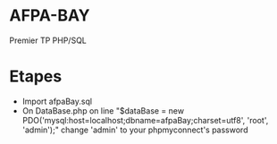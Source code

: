 # AFPA-BAY
Premier TP PHP/SQL
# Etapes
* Import afpaBay.sql
* On DataBase.php on line "$dataBase = new PDO('mysql:host=localhost;dbname=afpaBay;charset=utf8', 'root', 'admin');"  change 'admin' to your phpmyconnect's password
